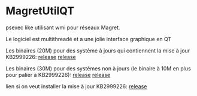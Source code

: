 # MagretUtilQT
psexec like utilisant wmi pour réseaux Magret.

Le logiciel est multithreadé et a une jolie interface graphique en QT

Les binaires (20M) pour des système à jours qui contiennent la mise à jour KB2999226:
[release](https://github.com/bbmt-bbmt/MagretUtilQT/blob/master/binaires/MagretUtilQT-WP35-32b-v0.1.exe)
[release](https://github.com/bbmt-bbmt/MagretUtilQT/blob/master/binaires/MagretUtilQT-WP35-64b-v0.1.exe)

Les binaires (30M) pour des systèmes non à jours (le binaire à 10M en plus pour palier à KB2999226):
[release](https://github.com/bbmt-bbmt/MagretUtilQT/blob/master/binaires/MagretUtilQT-WP34-32b-v0.1.exe)
[release](https://github.com/bbmt-bbmt/MagretUtilQT/blob/master/binaires/MagretUtilQT-WP34-64b-v0.1.exe)

lien si on veut installer la mise à jour KB2999226:
[release](https://support.microsoft.com/fr-fr/help/2999226/update-for-universal-c-runtime-in-windows)